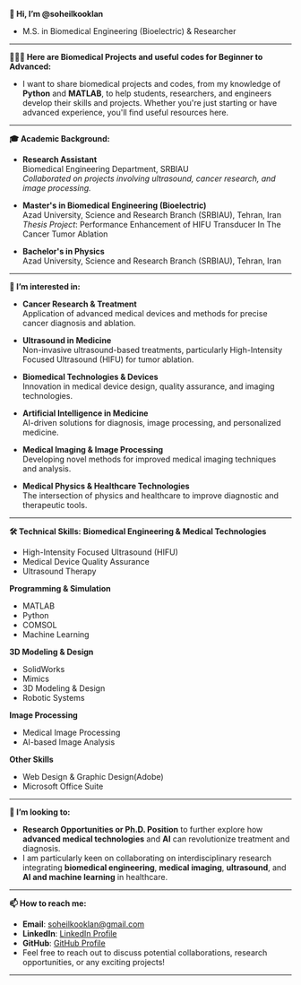 **👋 Hi, I’m @soheilkooklan**
- M.S. in Biomedical Engineering (Bioelectric) & Researcher
-----------------------------------------------------------------------------------------
**🧑🏻‍💻 Here are Biomedical Projects and useful codes for Beginner to Advanced:**
- I want to share biomedical projects and codes, from my knowledge of **Python** and **MATLAB**, to help students, researchers, and engineers develop their skills and projects. Whether you're just starting or have advanced experience, you'll find useful resources here.
-----------------------------------------------------------------------------------------
**🎓 Academic Background:**
- **Research Assistant**  
  Biomedical Engineering Department, SRBIAU  
  *Collaborated on projects involving ultrasound, cancer research, and image processing.*

- **Master's in Biomedical Engineering (Bioelectric)**  
   Azad University, Science and Research Branch (SRBIAU), Tehran, Iran  
  *Thesis Project*: Performance Enhancement of HIFU Transducer In The Cancer Tumor Ablation

- **Bachelor's in Physics**  
   Azad University, Science and Research Branch (SRBIAU), Tehran, Iran
-----------------------------------------------------------------------------------------
**👀 I’m interested in:**
- **Cancer Research & Treatment**  
  Application of advanced medical devices and methods for precise cancer diagnosis and ablation.

- **Ultrasound in Medicine**  
  Non-invasive ultrasound-based treatments, particularly High-Intensity Focused Ultrasound (HIFU) for tumor ablation.

- **Biomedical Technologies & Devices**  
  Innovation in medical device design, quality assurance, and imaging technologies.

- **Artificial Intelligence in Medicine**  
  AI-driven solutions for diagnosis, image processing, and personalized medicine.

- **Medical Imaging & Image Processing**  
  Developing novel methods for improved medical imaging techniques and analysis.

- **Medical Physics & Healthcare Technologies**  
  The intersection of physics and healthcare to improve diagnostic and therapeutic tools.
-----------------------------------------------------------------------------------------
**🛠️ Technical Skills:**
**Biomedical Engineering & Medical Technologies**
- High-Intensity Focused Ultrasound (HIFU)
- Medical Device Quality Assurance
- Ultrasound Therapy

**Programming & Simulation**
- MATLAB
- Python
- COMSOL
- Machine Learning

**3D Modeling & Design**
- SolidWorks
- Mimics
- 3D Modeling & Design
- Robotic Systems

**Image Processing**
- Medical Image Processing
- AI-based Image Analysis

**Other Skills**
- Web Design & Graphic Design(Adobe)
- Microsoft Office Suite
-----------------------------------------------------------------------------------------
**🔬 I’m looking to:**
- **Research Opportunities or Ph.D. Position** to further explore how **advanced medical technologies** and **AI** can revolutionize treatment and diagnosis.
- I am particularly keen on collaborating on interdisciplinary research integrating **biomedical engineering**, **medical imaging**, **ultrasound**, and **AI and machine learning** in healthcare.
-----------------------------------------------------------------------------------------
**📫 How to reach me:**
- **Email**: [soheilkooklan@gmail.com](mailto:soheilkooklan@gmail.com)
- **LinkedIn**: [LinkedIn Profile](https://www.linkedin.com/in/soheilkooklan/)
- **GitHub**: [GitHub Profile](https://github.com/soheilkooklan)
- Feel free to reach out to discuss potential collaborations, research opportunities, or any exciting projects!
-----------------------------------------------------------------------------------------
<!---
soheilkooklan/soheilkooklan is a ✨ special ✨ repository because its `README.md` (this file) appears on your GitHub profile.
You can click the Preview link to take a look at your changes.
--->

